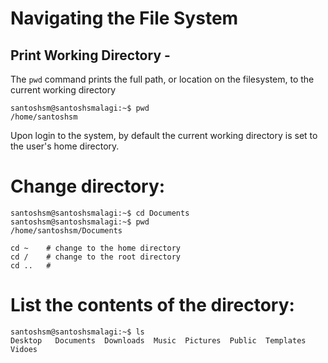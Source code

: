 # Navigating the File System

## Print Working Directory - 
The ```pwd``` command prints the full path, or location on the filesystem, to the current working directory

```console
santoshsm@santoshsmalagi:~$ pwd
/home/santoshsm
```
Upon login to the system, by default the current working directory is set to the user's home directory.

# Change directory:
```console
santoshsm@santoshsmalagi:~$ cd Documents
santoshsm@santoshsmalagi:~$ pwd
/home/santoshsm/Documents
```
```Shell
cd ~    # change to the home directory
cd /    # change to the root directory
cd ..   # 
```

# List the contents of the directory:
```console
santoshsm@santoshsmalagi:~$ ls
Desktop   Documents  Downloads  Music  Pictures  Public  Templates  Vidoes
```

